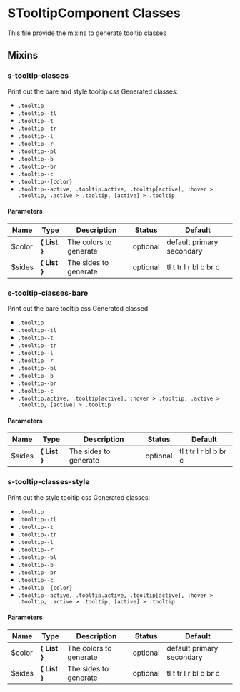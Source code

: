 # STooltipComponent Classes

This file provide the mixins to generate tooltip classes


## Mixins


### s-tooltip-classes

Print out the bare and style tooltip css
Generated classes:
- `.tooltip`
- `.tooltip--tl`
- `.tooltip--t`
- `.tooltip--tr`
- `.tooltip--l`
- `.tooltip--r`
- `.tooltip--bl`
- `.tooltip--b`
- `.tooltip--br`
- `.tooltip--c`
- `.tooltip--{color}`
- `.tooltip--active, .tooltip.active, .tooltip[active], :hover > .tooltip, .active > .tooltip, [active] > .tooltip`


#### Parameters
Name  |  Type  |  Description  |  Status  |  Default
------------  |  ------------  |  ------------  |  ------------  |  ------------
$color  |  **{ List<Color> }**  |  The colors to generate  |  optional  |  default primary secondary
$sides  |  **{ List<String> }**  |  The sides to generate  |  optional  |  tl t tr l r bl b br c


### s-tooltip-classes-bare

Print out the bare tooltip css
Generated classed
- `.tooltip`
- `.tooltip--tl`
- `.tooltip--t`
- `.tooltip--tr`
- `.tooltip--l`
- `.tooltip--r`
- `.tooltip--bl`
- `.tooltip--b`
- `.tooltip--br`
- `.tooltip--c`
- `.tooltip.active, .tooltip[active], :hover > .tooltip, .active > .tooltip, [active] > .tooltip`


#### Parameters
Name  |  Type  |  Description  |  Status  |  Default
------------  |  ------------  |  ------------  |  ------------  |  ------------
$sides  |  **{ List<String> }**  |  The sides to generate  |  optional  |  tl t tr l r bl b br c


### s-tooltip-classes-style

Print out the style tooltip css
Generated classes:
- `.tooltip`
- `.tooltip--tl`
- `.tooltip--t`
- `.tooltip--tr`
- `.tooltip--l`
- `.tooltip--r`
- `.tooltip--bl`
- `.tooltip--b`
- `.tooltip--br`
- `.tooltip--c`
- `.tooltip--{color}`
- `.tooltip--active, .tooltip.active, .tooltip[active], :hover > .tooltip, .active > .tooltip, [active] > .tooltip`


#### Parameters
Name  |  Type  |  Description  |  Status  |  Default
------------  |  ------------  |  ------------  |  ------------  |  ------------
$color  |  **{ List<Color> }**  |  The colors to generate  |  optional  |  default primary secondary
$sides  |  **{ List<String> }**  |  The sides to generate  |  optional  |  tl t tr l r bl b br c